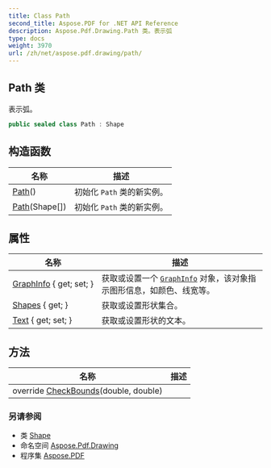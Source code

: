 ```yaml
---
title: Class Path
second_title: Aspose.PDF for .NET API Reference
description: Aspose.Pdf.Drawing.Path 类。表示弧
type: docs
weight: 3970
url: /zh/net/aspose.pdf.drawing/path/
---
```

## Path 类

表示弧。

```csharp
public sealed class Path : Shape
```

## 构造函数

| 名称 | 描述 |
| --- | --- |
| [Path](path/#constructor)() | 初始化 `Path` 类的新实例。 |
| [Path](path/#constructor_1)(Shape[]) | 初始化 `Path` 类的新实例。 |

## 属性

| 名称 | 描述 |
| --- | --- |
| [GraphInfo](../../aspose.pdf.drawing/shape/graphinfo/) { get; set; } | 获取或设置一个 [`GraphInfo`](../shape/graphinfo/) 对象，该对象指示图形信息，如颜色、线宽等。 |
| [Shapes](../../aspose.pdf.drawing/path/shapes/) { get; } | 获取或设置形状集合。 |
| [Text](../../aspose.pdf.drawing/shape/text/) { get; set; } | 获取或设置形状的文本。 |

## 方法

| 名称 | 描述 |
| --- | --- |
| override [CheckBounds](../../aspose.pdf.drawing/path/checkbounds/)(double, double) |  |

### 另请参阅

* 类 [Shape](../shape/)
* 命名空间 [Aspose.Pdf.Drawing](../../aspose.pdf.drawing/)
* 程序集 [Aspose.PDF](../../)